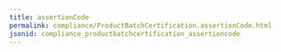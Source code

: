 ```yaml
---
title: assertionCode
permalink: compliance/ProductBatchCertification.assertionCode.html
jsonid: compliance_productbatchcertification_assertioncode
---
```

